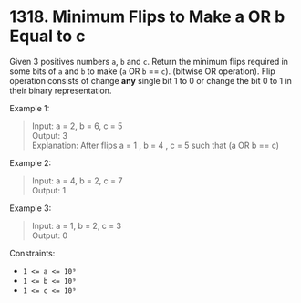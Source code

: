 # 1318. Minimum Flips to Make a OR b Equal to c

Given 3 positives numbers `a`, `b` and `c`. Return the minimum flips required in some bits of `a` and `b` to make (`a` OR `b` == `c`). (bitwise OR operation). Flip operation consists of change **any** single bit 1 to 0 or change the bit 0 to 1 in their binary representation.

Example 1:
> Input: a = 2, b = 6, c = 5  
Output: 3  
Explanation: After flips a = 1 , b = 4 , c = 5 such that (a OR b == c)

Example 2:
> Input: a = 4, b = 2, c = 7  
Output: 1

Example 3:
> Input: a = 1, b = 2, c = 3  
Output: 0

Constraints:
* `1 <= a <= 10⁹`
* `1 <= b <= 10⁹`
* `1 <= c <= 10⁹`
